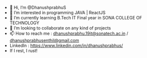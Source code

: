 - 👋 Hi, I’m @DhanushprabhuS
- 👀 I’m interested in programming JAVA | ReactJS
- 🌱 I’m currently learning B.Tech IT Final year in SONA COLLEGE OF TECHNOLOGY
- 💞️ I’m looking to collaborate on any kind of projects
- 📫 How to reach me : dhanushprabhu.19it@sonatech.ac.in / dhanushprabhusenthil@gmail.com
- LinkedIn : https://www.linkedin.com/in/dhanushprabhus/
- If I rest, I rust!

<!---
DhanushprabhuS/DhanushprabhuS is a ✨ special ✨ repository because its `README.md` (this file) appears on your GitHub profile.
You can click the Preview link to take a look at your changes.
--->
